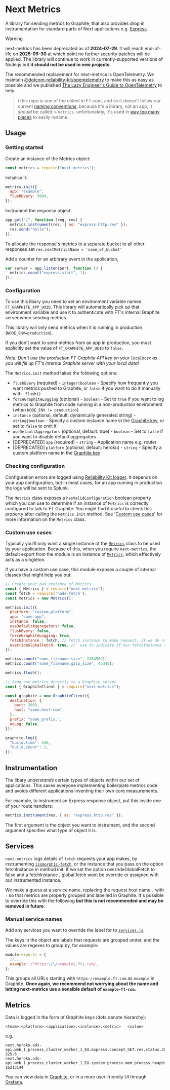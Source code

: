 # Next Metrics

A library for sending metrics to Graphite, that also provides drop in instrumentation for standard parts of Next applications e.g. [Express](https://expressjs.com/).

> [!WARNING]
> next-metrics has been deprecated as of **2024-07-29**. It will reach end-of-life on **2025-09-30** at which point no further security patches will be applied. The library will continue to work in currently-supported versions of Node.js but **it should not be used in new projects**.
>
> The recommended replacement for next-metrics is OpenTelemetry. We maintain [@dotcom-reliability-kit/opentelemetry](https://github.com/Financial-Times/dotcom-reliability-kit/tree/main/packages/opentelemetry#readme) to make this as easy as possible and we published [The Lazy Engineer's Guide to OpenTelemetry](https://financialtimes.atlassian.net/wiki/spaces/DS/blog/2024/06/24/8467087366/The+Lazy+Engineer's+Guide+to+OpenTelemetry) to help.

> ℹ️ this repo is one of the oldest in FT.com, and so it doesn't follow our current [naming conventions](https://github.com/financial-times/next/wiki/Naming-Conventions#bower-and-npm-modules); because it's a library, not an app, it _should_ be called `n-metrics`. unfortunately, it's used in [way too many places](https://github.com/search?q=org%3AFinancial-Times+%22next-metrics%22&type=Code) to easily rename.

## Usage

### Getting started

Create an instance of the Metrics object:

```javascript
const metrics = require("next-metrics");
```

Initialise it:

```javascript
metrics.init({
  app: "example",
  flushEvery: 5000,
});
```

Instrument the response object:

```javascript
app.get("/", function (req, res) {
  metrics.instrument(res, { as: "express.http.res" });
  res.send("hello");
});
```

To allocate the response's metrics to a separate bucket to all other responses set `res.nextMetricsName = 'name_of_bucket'`

Add a counter for an arbitrary event in the application,

```javascript
var server = app.listen(port, function () {
  metrics.count("express.start", 1);
});
```

### Configuration

To use this libary you need to set an environment variable named
`FT_GRAPHITE_APP_UUID`. This library will automatically pick up that
environment variable and use it to authenticate with FT's internal
Graphite server when sending metrics.

This library will only send metrics when it is running in production
(`NODE_ENV=production`).

If you don't want to send metrics from an app in production, you must explicitly
set the value of `FT_GRAPHITE_APP_UUID` to `false`.

_Note: Don't use the production FT Graphite API key on your `localhost` as you will fill up FT's internal Graphite server with your local data!_

The `Metrics.init` method takes the following options:

- `flushEvery` (required) - `integer|boolean` - Specify how frequently you want metrics pushed to Graphite, or `false` if you want to do it manually with `.flush()`
- `forceGraphiteLogging` (optional) - `boolean` - Set to `true` if you want to log metrics to Graphite from code running in a non-production environment (when `NODE_ENV != production`)
- `instance` (optional, default: dynamically generated string) - `string|boolean` - Specify a custom instance name in the [Graphite key](#metrics), or set to `false` to omit it
- `useDefaultAggregators` (optional, default: true) - `boolean` - Set to `false` if you want to disable default aggregators
- [DEPRECATED] `app` (required) - `string` - Application name e.g. router
- [DEPRECATED] `platform` (optional, default: heroku) - `string` - Specify a custom platform name in the [Graphite key](#metrics)

### Checking configuration

Configuration errors are logged using [Reliability Kit logger](https://github.com/Financial-Times/dotcom-reliability-kit/tree/main/packages/logger#readme).
It depends on your app configuration, but in most cases, for an app running
in production the logs will be sent to Splunk.

The `Metrics` class exposes a `hasValidConfiguration` boolean property which
you can use to determine if an instance of `Metrics` is correctly configured
to talk to FT Graphite. You might find it useful to check this property
after calling the `Metrics.init` method. See '[Custom use cases](#custom-use-cases)'
for more information on the `Metrics` class.

### Custom use cases

Typically you'll only want a single instance of the [`Metrics`](https://github.com/Financial-Times/next-metrics/blob/HEAD/lib/metrics.js)
class to be used by your application. Because of this, when you
require `next-metrics`, the default export from the module is an
instance of [`Metrics`](https://github.com/Financial-Times/next-metrics/blob/HEAD/lib/metrics.js),
which effectively acts as a singleton.

If you have a custom use case, this module exposes a couple of internal
classes that might help you out:

```javascript
// Create your own instance of Metrics
const { Metrics } = require("next-metrics");
const fetch = require('node-fetch');
const metrics = new Metrics();

metrics.init({
  platform: "custom-platform",
  app: "some-app",
  instance: false,
  useDefaultAggregators: false,
  flushEvery: false,
  forceGraphiteLogging: true,
  fetchInstance : fetch, // fetch instance to make request, if we do not pass an instance isomorphic-fetch would be the default fetch instance and will be assigned to global.fetch
  overrideGlobalFetch: true, //  use to indicate if our fetchInstance should override global.fetch, true by default .
});

metrics.count("some_filename.size", 2454589);
metrics.count("some_filename.gzip_size", 45345);

metrics.flush();

// Send raw metrics directly to a Graphite server
const { GraphiteClient } = require("next-metrics");

const graphite = new GraphiteClient({
  destination: {
    port: 2003,
    host: "some.host.com",
  },
  prefix: "some_prefix.",
  noLog: false,
});

graphite.log({
  "build.time": 536,
  "build.count": 1,
});
```

## Instrumentation

The libary _understands_ certain types of objects within our set of
applications. This saves everyone implementing boilerplate metrics code and
avoids different applications inventing their own core measurements.

For example, to instrument an Express response object, put this inside one of
your route handlers:

```javascript
metrics.instrument(res, { as: "express.http.res" });
```

The first argument is the object you want to instrument, and the second
argument specifies what type of object it is.

## Services

`next-metrics` logs details of `fetch` requests your app makes, by instrumenting [`isomorphic-fetch`](https://github.com/matthew-andrews/isomorphic-fetch). or the instance that you pass on the option fetchInstance in method init. If we set the option overrideGlobalFetch to false and a fetchInstance , global.fetch wont be override or assigned with our instrumented instance.

We make a guess at a service name, replacing the request host name `.` with `-` so that metrics are properly grouped and labelled in Graphite. It's possible to override this with the following **but this is not recommended and may be removed in future**:

### Manual service names

Add any services you want to override the label for to [`services.js`](https://github.com/Financial-Times/next-metrics/blob/HEAD/lib/metrics/services.js).

The keys in the object are labels that requests are grouped under, and the values are regexes to group by, for example:

```js
module.exports = {
  //...
  example: /^https:\/\/example\.ft\.com/,
};
```

This groups all URLs starting with `https://example.ft.com` as `example` in Graphite. **Once again, we recommend not worrying about the name and letting next-metrics use a sensible default of `example-ft-com`.**

## Metrics

Data is logged in the form of Graphite keys (dots denote hierarchy):

```
<team>.<platform>.<application>.<instance>.<metric>   <value>
```

e.g.

```
next.heroku.ads-api.web_1_process_cluster_worker_1_EU.express.concept_GET.res.status.200.time.sum 325.6
next.heroku.ads-api.web_1_process_cluster_worker_1_EU.system.process.mem_process_heapUsed 16213144
```

You can view data in [Graphite](http://graphitev2-api.ft.com/), or in a more user-friendly UI through [Grafana](http://grafana.ft.com).

